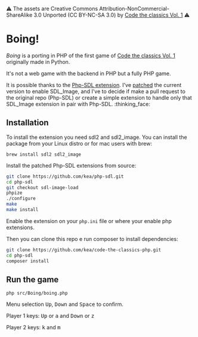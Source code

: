 :warning: The assets are Creative Commons Attribution-NonCommercial- ShareAlike 3.0 Unported (CC BY-NC-SA 3.0) by [Code the classics Vol. 1](https://wireframe.raspberrypi.org/books/code-the-classics1) :warning: 

# Boing!

_Boing_ is a porting in PHP of the first game of [Code the classics Vol. 1](https://wireframe.raspberrypi.org/books/code-the-classics1) originally made in Python.

It's not a web game with the backend in PHP but a fully PHP game. 

It is possible thanks to the [Php-SDL extension](https://github.com/Ponup/php-sdl).
I've [patched](https://github.com/kea/php-sdl/tree/sdl-image-load) the current version to enable SDL_Image, and I've to decide if make a pull request to the original repo (Php-SDL) or create a simple extension to handle only that SDL_Image extension in pair with Php-SDL. :thinking_face:

## Installation

To install the extension you need sdl2 and sdl2_image. You can install the package from your Linux distro or for mac users with brew:

```
brew install sdl2 sdl2_image
```

Install the patched Php-SDL extensions from source:
```bash
git clone https://github.com/kea/php-sdl.git
cd php-sdl
git checkout sdl-image-load
phpize
./configure
make
make install
```

Enable the extension on your `php.ini` file or where your enable php extensions.

Then you can clone this repo e run composer to install dependencies:

```bash
git clone https://github.com/kea/code-the-classics-php.git
cd php-sdl
composer install
```

## Run the game

```
php src/Boing/boing.php
```

Menu selection <kbd>Up</kbd>, <kbd>Down</kbd> and <kbd>Space</kbd> to confirm.

Player 1 keys: <kbd>Up</kbd> or <kbd>a</kbd> and <kbd>Down</kbd> or <kbd>z</kbd>

Player 2 keys: <kbd>k</kbd> and <kbd>m</kbd>
